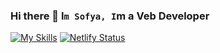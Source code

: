 ### Hi there 👋 I`m Sofya, I`m a  Veb Developer 

<!--
**codingfun5/codingfun5** is a ✨ _special_ ✨ repository because its `README.md` (this file) appears on your GitHub profile.

Here are some ideas to get you started:







-->

[![My Skills](https://skillicons.dev/icons?i=js,html,css,react,redux,bootstrap,figma,vscode,git,github)](https://skillicons.dev)
[![Netlify Status](https://api.netlify.com/api/v1/badges/eca598d7-e6aa-4e74-9066-698d7b7ddd9c/deploy-status)](https://app.netlify.com/sites/ornate-cassata-eeb37c/deploys)


